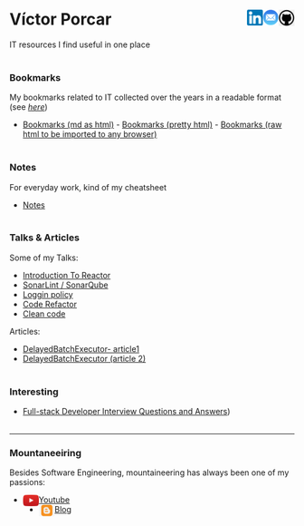
# Víctor Porcar [<img align="right" src="images/github.png" width="28">](https://github.com/victormpcmun)[<img align="right" src="images/mail.png" width="28">](mailto:victormpcmun@gmail.com)[<img align="right" src="images/linkedin.png" width="28">](https://es.linkedin.com/in/victor-porcar-a110a533)

IT resources I find useful in one place
<br />
<br />

### Bookmarks

My bookmarks related to IT collected over the years in a readable format (see [*here*](bookmarks/README.md))

* [Bookmarks (md as html)](bookmarks/generated/generated_MD_FSD.md) - [Bookmarks (pretty html)](bookmarks/generated/generated_HTML_FSD.html) - [Bookmarks (raw html to be imported to any browser)](bookmarks/generated/bookmarksFSD.html) 
  <br />
  <br />

  
### Notes 

For everyday work, kind of my cheatsheet

* [Notes](cheatsheets/notes.md)
  <br />
  <br />

### Talks & Articles

Some of my Talks:

* [Introduction To Reactor](https://github.com/MazinIsmail/JavaLearnings/tree/master/src/main/concurrency/com/atomic/learnings)
* [SonarLint / SonarQube](https://github.com/MazinIsmail/JavaLearnings/tree/master/src/main/concurrency/com/atomic/learnings)
* [Loggin policy](https://github.com/MazinIsmail/JavaLearnings/tree/master/src/main/concurrency/com/atomic/learnings)
* [Code Refactor](https://github.com/MazinIsmail/JavaLearnings/tree/master/src/main/concurrency/com/atomic/learnings)
* [Clean code](https://github.com/MazinIsmail/JavaLearnings/tree/master/src/main/concurrency/com/atomic/learnings)

Articles:

* [DelayedBatchExecutor- article1](https://github.com/MazinIsmail/JavaLearnings/tree/master/src/main/concurrency/com/atomic/learnings)
* [DelayedBatchExecutor (article 2)](https://github.com/MazinIsmail/JavaLearnings/tree/master/src/main/concurrency/com/atomic/learnings)
  <br />
  <br />

  
### Interesting

* [Full-stack Developer Interview Questions and Answers](https://github.com/victormpcmun/Full-stack-Developer-Interview-Questions-and-Answers))
  <br />
  <br />

___

### Mountaneeiring

Besides Software Engineering, mountaineering has always been one of my passions:

* [<img align="left" src="images/youtube.png" width="28"> Youtube](https://www.youtube.com/c/V%C3%ADctorPorcar) 
* [<img align="left" src="images/blogger.png" width="28"> Blog](https://victormpcmun.blogspot.com/)


